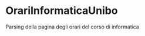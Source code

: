 OrariInformaticaUnibo
=====================

Parsing della pagina degli orari del corso di informatica
